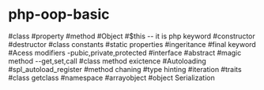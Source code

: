 # php-oop-basic

#class
#property
#method
#Object
#$this -- it is php keyword
#constructor
#destructor
#class constants
#static properties
#ingeritance
#final keyword
#Acess modifiers -pubic,private,protected
#interface
#abstract
#magic method --get,set,call
#class method exictence
#Autoloading 
#spl_autoload_register
#method chaning
#type hinting
#iteration
#traits
#class getclass
#namespace
#arrayobject
#object Serialization
